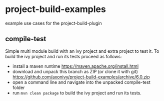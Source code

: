 # project-build-examples
example use cases for the project-build-plugin

## compile-test
Simple multi module build with an ivy project and extra project to test it. To build the ivy project and run its tests proceed as follows:
- install a maven runtime https://maven.apache.org/install.html
- download and unpack this branch as ZIP (or clone it with git) https://github.com/axonivy/project-build-examples/archive/6.0.zip
- open a command line and navigate into the unpacked compile-test folder
- run `mvn clean package` to build the ivy project and run its tests.
